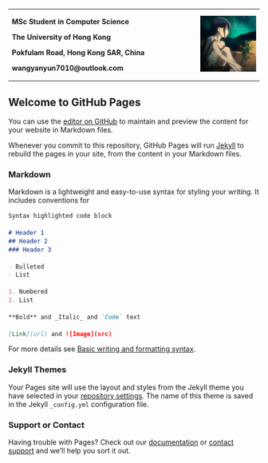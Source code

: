 <table border="0">
  <tr>
    <td width="75%">
      <p><b>  MSc Student in Computer Science</b></p>
      <p><b>  The University of Hong Kong</b></p>
      <p><b>  Pokfulam Road, Hong Kong SAR, China</b></p>
      <p><b>  wangyanyun7010@outlook.com</b></p>
    </td>
    <td width="25%">
      <img src="/5hyhx.png" width="100%">
    </td>
  </tr>
</table>


## Welcome to GitHub Pages

You can use the [editor on GitHub](https://github.com/wangyanyun7010/Yanyun_Wang.github.io/edit/gh-pages/index.md) to maintain and preview the content for your website in Markdown files.

Whenever you commit to this repository, GitHub Pages will run [Jekyll](https://jekyllrb.com/) to rebuild the pages in your site, from the content in your Markdown files.

### Markdown

Markdown is a lightweight and easy-to-use syntax for styling your writing. It includes conventions for

```markdown
Syntax highlighted code block

# Header 1
## Header 2
### Header 3

- Bulleted
- List

1. Numbered
2. List

**Bold** and _Italic_ and `Code` text

[Link](url) and ![Image](src)
```

For more details see [Basic writing and formatting syntax](https://docs.github.com/en/github/writing-on-github/getting-started-with-writing-and-formatting-on-github/basic-writing-and-formatting-syntax).

### Jekyll Themes

Your Pages site will use the layout and styles from the Jekyll theme you have selected in your [repository settings](https://github.com/wangyanyun7010/Yanyun_Wang.github.io/settings/pages). The name of this theme is saved in the Jekyll `_config.yml` configuration file.

### Support or Contact

Having trouble with Pages? Check out our [documentation](https://docs.github.com/categories/github-pages-basics/) or [contact support](https://support.github.com/contact) and we’ll help you sort it out.
